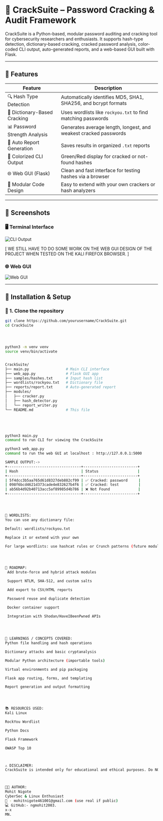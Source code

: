 # 🔐 CrackSuite – Password Cracking & Audit Framework

CrackSuite is a Python-based, modular password auditing and cracking tool for cybersecurity researchers and enthusiasts. It supports hash-type detection, dictionary-based cracking, cracked password analysis, color-coded CLI output, auto-generated reports, and a web-based GUI built with Flask.

---

## 🚀 Features

| Feature                          | Description                                                                 |
|----------------------------------|-----------------------------------------------------------------------------|
| 🔍 Hash Type Detection           | Automatically identifies MD5, SHA1, SHA256, and bcrypt formats              |
| 🧠 Dictionary-Based Cracking     | Uses wordlists like `rockyou.txt` to find matching passwords                |
| 📊 Password Strength Analysis    | Generates average length, longest, and weakest cracked passwords            |
| 📄 Auto Report Generation        | Saves results in organized `.txt` reports                                   |
| 🌈 Colorized CLI Output          | Green/Red display for cracked or not-found hashes                           |
| 🌐 Web GUI (Flask)               | Clean and fast interface for testing hashes via a browser                   |
| 🔌 Modular Code Design           | Easy to extend with your own crackers or hash analyzers                     |

---

## 📸 Screenshots

### 🖥️ Terminal Interface
![CLI Output](https://fakeimg.pl/600x180/282c34/61dafb/?text=CrackSuite+CLI&font=lobster)


[ WE STILL HAVE TO DO SOME WORK ON THE WEB GUI  DESIGN OF THE PROJECT WHEN TESTED ON THE KALI FIREFOX BROWSER. ]

### 🌐 Web GUI
![Web GUI](https://fakeimg.pl/600x180/282c34/fbfbfb/?text=Flask+Web+Interface&font=lobster)

---

## 🔧 Installation & Setup

### 🐍 1. Clone the repository
```bash
git clone https://github.com/yourusername/CrackSuite.git
cd CrackSuite




python3 -m venv venv
source venv/bin/activate


CrackSuite/
├── main.py                 # Main CLI interface
├── web_app.py              # Flask GUI app
├── samples/hashes.txt      # Input hash list
├── wordlists/rockyou.txt   # Dictionary file
├── reports/report.txt      # Auto-generated report
├── modules/
│   ├── cracker.py
│   ├── hash_detector.py
│   └── report_writer.py
└── README.md               # This file





python3 main.py
command to run CLI for viewing the CrackSuite 

python3 web_app.py
command to run the web GUI at localhost : http://127.0.0.1:5000

SAMPLE OUTPUT:-> 
+----------------------------------+-------------------------+
| Hash                             | Status                  |
+----------------------------------+-------------------------+
| 5f4dcc3b5aa765d61d8327deb882cf99 | ✅ Cracked: password     |
| 098f6bcd4621d373cade4e832627b4f6 | ✅ Cracked: test         |
| ab56b4d92b40713acc5af89985d4b786 | ❌ Not Found             |
+----------------------------------+-------------------------+




📁 WORDLISTS:
You can use any dictionary file:

Default: wordlists/rockyou.txt

Replace it or extend with your own

For large wordlists: use hashcat rules or Crunch patterns (future module)




🚧 ROADMAP:
 Add brute-force and hybrid attack modules

 Support NTLM, SHA-512, and custom salts

 Add export to CSV/HTML reports

 Password reuse and duplicate detection

 Docker container support

 Integration with Shodan/HaveIBeenPwned APIs
 
 
 

🧠 LEARNINGS / CONCEPTS COVERED:
Python file handling and hash operations

Dictionary attacks and basic cryptanalysis

Modular Python architecture (importable tools)

Virtual environments and pip packaging

Flask app routing, forms, and templating

Report generation and output formatting




📚 RESOURCES USED:
Kali Linux

RockYou Wordlist

Python Docs

Flask Framework

OWASP Top 10



⚠️ DISCLAIMER:
CrackSuite is intended only for educational and ethical purposes. Do NOT use this tool on real systems, networks, or data without explicit permission. Misuse can be illegal.



🧑‍💻 AUTHOR:
Mohit Nigote
CyberSec & Linux Enthusiast
📧 - mohitnigote461001@gmail.com (use real if public)
💻 GitHub:- ngmohit2003.
x-x 
MN.

